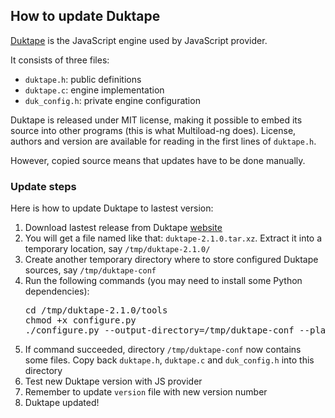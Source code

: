 ## How to update Duktape

[Duktape](http://duktape.org/) is the JavaScript engine used by JavaScript
provider.

It consists of three files:

- `duktape.h`: public definitions
- `duktape.c`: engine implementation
- `duk_config.h`: private engine configuration

Duktape is released under MIT license, making it possible to embed its source
into other programs (this is what Multiload-ng does). License, authors and
version are available for reading in the first lines of `duktape.h`.

However, copied source means that updates have to be done manually.

### Update steps

Here is how to update Duktape to lastest version:

1. Download lastest release from Duktape [website](http://duktape.org/download.html)
2. You will get a file named like that: `duktape-2.1.0.tar.xz`. Extract it into a temporary location, say `/tmp/duktape-2.1.0/`
3. Create another temporary directory where to store configured Duktape sources, say `/tmp/duktape-conf`
4. Run the following commands (you may need to install some Python dependencies):  
   <pre>cd /tmp/duktape-2.1.0/tools
   chmod +x configure.py
   ./configure.py --output-directory=/tmp/duktape-conf --platform=linux --compiler=gcc --omit-removed-config-options --omit-deprecated-config-options --omit-unused-config-options</pre>
5. If command succeeded, directory `/tmp/duktape-conf` now contains some files. Copy back `duktape.h`, `duktape.c` and `duk_config.h` into this directory
6. Test new Duktape version with JS provider
7. Remember to update `version` file with new version number
8. Duktape updated!
